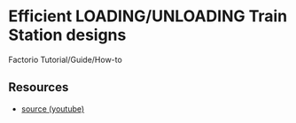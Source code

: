 # Efficient LOADING/UNLOADING Train Station designs 

Factorio Tutorial/Guide/How-to

## Resources

- [source (youtube)](https://www.youtube.com/watch?v=zJBvw28bQu0)